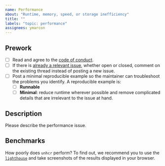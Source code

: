 ```yaml
---
name: Performance
about: "Runtime, memory, speed, or storage inefficiency"
title: ""
labels: "topic: performance"
assignees: ymarcon
---
```


## Prework

- [ ] Read and agree to the [code of conduct](https://https://github.com/EPFL-ENAC/ALICE-ETHZ-AREMA/blob/main/CODE_OF_CONDUCT.md).
- [ ] If there is [already a relevant issue](https://github.com/EPFL-ENAC/ALICE-ETHZ-AREMA/issues), whether open or closed, comment on the existing thread instead of posting a new issue.
- [ ] Post a minimal reproducible example so the maintainer can troubleshoot the problems you identify. A reproducible example is:
  - [ ] **Runnable**
  - [ ] **Minimal**: reduce runtime wherever possible and remove complicated details that are irrelevant to the issue at hand.

## Description

Please describe the performance issue.

## Benchmarks

How poorly does `unhcr` perform? To find out, we recommend you to use the [`lighthouse`](https://developer.chrome.com/docs/lighthouse/overview/) and take screenshots of the results displayed in your browser.
